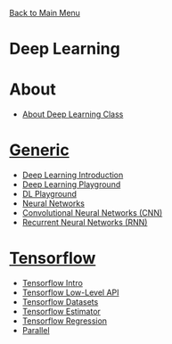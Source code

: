 [ Back to Main Menu](../README.md)

Deep Learning
=============

# About
 * [About Deep Learning Class](./generic/About-Deep-Learning-Class.md)

# [Generic](./generic/README.md)
 * [Deep Learning Introduction](./generic/DL-Intro.md)
 * [Deep Learning Playground](./generic/DL-Playground.md)
 * [DL Playground](./generic/DL-Playground.md)
 * [Neural Networks](./generic/DL-NeuralNetworks.md)
 * [Convolutional Neural Networks (CNN)](./generic/DL-CNNs.md)
 * [Recurrent Neural Networks (RNN)](./generic/DL-RNNs.md)

# [Tensorflow](./tensorflow/tensorflow/README.md)
 * [Tensorflow Intro](./tensorflow/TENSORFLOW-Intro.md)
 * [Tensorflow Low-Level API](./tensorflow//TENSORFLOW-LowLevel.md)
 * [Tensorflow Datasets](./tensorflow/TENSORFLOW-Datasets.md)
 * [Tensorflow Estimator](./tensorflow/TENSORFLOW-Estimator.md)
 * [Tensorflow Regression](./tensorflow/TENSORFLOW-Regression.md)
 * [Parallel](./tensorflow/TENSORFLOW-Parallel.md)
